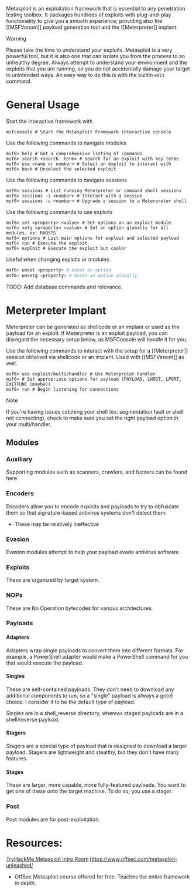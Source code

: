 Metasploit is an exploitation framework that is essential to any penetration testing toolbox. It packages hundreds of exploits with plug-and-play functionality to give you a smooth experience, providing also the [[MSFVenom]] payload generation tool and the [[Meterpreter]] implant. 

> [!warning]
> Please take the time to understand your exploits. Metasploit is a very powerful tool, but it is also one that can isolate you from the process to an unhealthy degree. Always attempt to understand your environment and the exploits that you are running, so you do not accidentally damage your target in unintended ways. An easy way to do this is with the builtin `edit` command. 

# General Usage

Start the interactive framework with 
```shell
msfconsole # Start the Metasploit Framework interactive console
```

Use the following commands to navigate modules
```shell
msf6> help # Get a comprehensive listing of commands
msf6> search <search  term> # search for an exploit with key terms
msf6> use <name or number> # Select an exploit to interact with
msf6> back # Unselect the selected exploit
```

Use the following commands to navigate sessions
```shell
msf6> sessions # List running Meterpreter or command shell sessions
msf6> sessions -i <number> # Interact with a session
msf6> sessions -u <number> # Upgrade a session to a Meterpreter shell
```

Use the following commands to use exploits
```shell
msf6> set <property> <value> # Set options on an exploit module
msf6> setg <property> <value> # Set an option globally for all modules. ex: RHOSTS
msf6> options # List main options for exploit and selected payload
msf6> run # Execute the exploit
msf6> exploit # Execute the exploit but cooler
```

Useful when changing exploits or modules:
```bash
msf6> unset <property> # Unset an option.
msf6> unsetg <property> # Unset an option globally.
```

TODO: Add database commands and relevance.

# Meterpreter Implant
Meterpreter can be generated as shellcode or an implant or used as the payload for an exploit. If Meterpreter is an exploit payload, you can disregard the necessary setup below, as MSFConsole will handle it for you. 

Use the following commands to interact with the setup for a [[Meterpreter]] session obtained via shellcode or an implant. Used with [[MSFVenom]] as well.
```shell
msf6> use exploit/multi/handler # Use Meterpreter handler
msf6> # Set appropriate options for payload (PAYLOAD, LHOST, LPORT, EXITFUNC (maybe))
msf6> run # Begin listening for connections
```

>[!note] 
>If you're having issues catching your shell (ex: segmentation fault or shell not connecting), check to make sure you set the right payload option in your multi/handler.

## Modules
### Auxiliary
Supporting modules such as scanners, crawlers, and fuzzers can be found here. 
### Encoders
Encoders allow you to encode exploits and payloads to try to obfuscate them so that signature-based antivirus systems don't detect them. 
- These may be relatively ineffective
### Evasion
Evasion modules attempt to help your payload evade antivirus software.
### Exploits
These are organized by target system.
### NOPs
These are No Operation bytecodes for various architectures. 
### Payloads
#### Adapters
Adapters wrap single payloads to convert them into different formats. For example, a PowerShell adapter would make a PowerShell command for you that would execute the payload. 
#### Singles
These are self-contained payloads. They don't need to download any additional components to run, so a "single" payload is always a good choice. I consider it to be the default type of payload.

Singles are in a shell_reverse directory, whereas staged payloads are in a shell/reverse payload.
#### Stagers
Stagers are a special type of payload that is designed to download a larger payload. Stagers are lightweight and stealthy, but they don't have many features. 
#### Stages
These are larger, more capable, more fully-featured payloads. You want to get one of these onto the target machine. To do so, you use a stager.
### Post
Post modules are for post-exploitation. 

# Resources:
[TryHackMe Metasploit Intro Room](https://tryhackme.com/r/room/metasploitintro)
https://www.offsec.com/metasploit-unleashed/
- OffSec Metasploit course offered for free. Teaches the entire framework in depth. 
